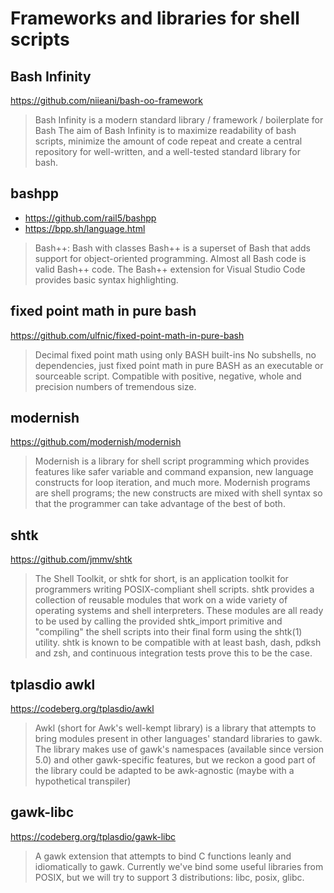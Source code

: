 # Frameworks and libraries for shell scripts

## Bash Infinity

https://github.com/niieani/bash-oo-framework

> Bash Infinity is a modern standard library / framework / boilerplate for Bash
> The aim of Bash Infinity is to maximize readability of bash scripts, minimize the amount of code repeat and create a central repository for well-written, and a well-tested standard library for bash.

## bashpp

* https://github.com/rail5/bashpp
* https://bpp.sh/language.html

> Bash++: Bash with classes
> Bash++ is a superset of Bash that adds support for object-oriented programming. Almost all Bash code is valid Bash++ code. The Bash++ extension for Visual Studio Code provides basic syntax highlighting.

## fixed point math in pure bash

https://github.com/ulfnic/fixed-point-math-in-pure-bash

> Decimal fixed point math using only BASH built-ins
> No subshells, no dependencies, just fixed point math in pure BASH as an executable or sourceable script.
> Compatible with positive, negative, whole and precision numbers of tremendous size.

## modernish

https://github.com/modernish/modernish

> Modernish is a library for shell script programming which provides features like safer variable and command expansion, new language constructs for loop iteration, and much more. Modernish programs are shell programs; the new constructs are mixed with shell syntax so that the programmer can take advantage of the best of both.

## shtk

https://github.com/jmmv/shtk

> The Shell Toolkit, or shtk for short, is an application toolkit for programmers writing POSIX-compliant shell scripts. shtk provides a collection of reusable modules that work on a wide variety of operating systems and shell interpreters. These modules are all ready to be used by calling the provided shtk_import primitive and "compiling" the shell scripts into their final form using the shtk(1) utility. shtk is known to be compatible with at least bash, dash, pdksh and zsh, and continuous integration tests prove this to be the case.

## tplasdio awkl

https://codeberg.org/tplasdio/awkl

> Awkl (short for Awk's well-kempt library) is a library that attempts to bring modules present in other languages' standard libraries to gawk. The library makes use of gawk's namespaces (available since version 5.0) and other gawk-specific features, but we reckon a good part of the library could be adapted to be awk-agnostic (maybe with a hypothetical transpiler)

## gawk-libc

https://codeberg.org/tplasdio/gawk-libc

> A gawk extension that attempts to bind C functions leanly and idiomatically to gawk. Currently we've bind some useful libraries from POSIX, but we will try to support 3 distributions: libc, posix, glibc.
